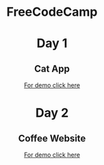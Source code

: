 <h1 align="center">FreeCodeCamp</h1>
<h1 align="center">Day 1</h1>
<h2 align="center">Cat App</h2>
<p align="center"><a href="https://bespoke-kringle-3170d4.netlify.app/">For demo click here</a></p>
<h1 align="center">Day 2</h1>
<h2 align="center">Coffee Website</h2>
<p align="center"><a href="https://jade-faloodeh-561237.netlify.app/">For demo click here</a></p>

